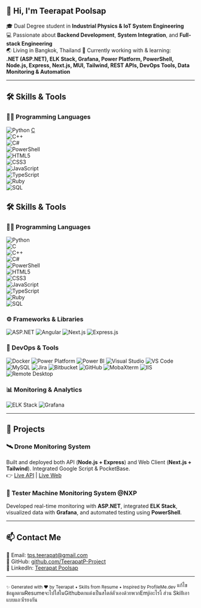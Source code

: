 ## 👋 Hi, I'm Teerapat Poolsap

🎓 Dual Degree student in **Industrial Physics & IoT System Engineering**  
💻 Passionate about **Backend Development**, **System Integration**, and **Full-stack Engineering**  
🌏 Living in Bangkok, Thailand
📌 Currently working with & learning:  
**.NET (ASP.NET), ELK Stack, Grafana, Power Platform, PowerShell, Node.js, Express, Next.js, MUI, Tailwind, REST APIs, DevOps Tools, Data Monitoring & Automation**

---

## 🛠️ Skills & Tools

### 🧑‍💻 Programming Languages  
![Python](https://img.shields.io/badge/Python-3776AB?style=for-the-badge&logo=python&logoColor=white) [C](https://img.shields.io/badge/C-A8B9CC?style=for-the-badge&logo=c&logoColor=black)  
![C++](https://img.shields.io/badge/C++-00599C?style=for-the-badge&logo=c%2B%2B&logoColor=white)  
![C#](https://img.shields.io/badge/C%23-239120?style=for-the-badge&logo=c-sharp&logoColor=white)  
![PowerShell](https://img.shields.io/badge/PowerShell-5391FE?style=for-the-badge&logo=powershell&logoColor=white)  
![HTML5](https://img.shields.io/badge/HTML5-E34F26?style=for-the-badge&logo=html5&logoColor=white)  
![CSS3](https://img.shields.io/badge/CSS3-1572B6?style=for-the-badge&logo=css3&logoColor=white)  
![JavaScript](https://img.shields.io/badge/JavaScript-F7DF1E?style=for-the-badge&logo=javascript&logoColor=black)  
![TypeScript](https://img.shields.io/badge/TypeScript-3178C6?style=for-the-badge&logo=typescript&logoColor=white)  
![Ruby](https://img.shields.io/badge/Ruby-CC342D?style=for-the-badge&logo=ruby&logoColor=white)  
![SQL](https://img.shields.io/badge/SQL-003B57?style=for-the-badge&logo=sqlite&logoColor=white)

## 🛠️ Skills & Tools

### 🧑‍💻 Programming Languages  
![Python](https://img.shields.io/badge/Python-3776AB?style=for-the-badge&logo=python&logoColor=white)  
![C](https://img.shields.io/badge/C-A8B9CC?style=for-the-badge&logo=c&logoColor=black)  
![C++](https://img.shields.io/badge/C++-00599C?style=for-the-badge&logo=c%2B%2B&logoColor=white)  
![C#](https://img.shields.io/badge/C%23-239120?style=for-the-badge&logo=c-sharp&logoColor=white)  
![PowerShell](https://img.shields.io/badge/PowerShell-5391FE?style=for-the-badge&logo=powershell&logoColor=white)  
![HTML5](https://img.shields.io/badge/HTML5-E34F26?style=for-the-badge&logo=html5&logoColor=white)  
![CSS3](https://img.shields.io/badge/CSS3-1572B6?style=for-the-badge&logo=css3&logoColor=white)  
![JavaScript](https://img.shields.io/badge/JavaScript-F7DF1E?style=for-the-badge&logo=javascript&logoColor=black)  
![TypeScript](https://img.shields.io/badge/TypeScript-3178C6?style=for-the-badge&logo=typescript&logoColor=white)  
![Ruby](https://img.shields.io/badge/Ruby-CC342D?style=for-the-badge&logo=ruby&logoColor=white)  
![SQL](https://img.shields.io/badge/SQL-003B57?style=for-the-badge&logo=sqlite&logoColor=white)

### ⚙️ Frameworks & Libraries  
![ASP.NET](https://img.shields.io/badge/ASP.NET-512BD4?style=for-the-badge&logo=dotnet&logoColor=white)
![Angular](https://img.shields.io/badge/Angular-DD0031?style=for-the-badge&logo=angular&logoColor=white)
![Next.js](https://img.shields.io/badge/Next.js-000000?style=for-the-badge&logo=next.js&logoColor=white)
![Express.js](https://img.shields.io/badge/Express.js-000000?style=for-the-badge&logo=express&logoColor=white)

### 🧰 DevOps & Tools  
![Docker](https://img.shields.io/badge/Docker-2496ED?style=for-the-badge&logo=docker&logoColor=white)
![Power Platform](https://img.shields.io/badge/Power%20Platform-742774?style=for-the-badge&logo=microsoft-powerpoint&logoColor=white)
![Power BI](https://img.shields.io/badge/Power%20BI-F2C811?style=for-the-badge&logo=power-bi&logoColor=black)
![Visual Studio](https://img.shields.io/badge/Visual%20Studio-5C2D91?style=for-the-badge&logo=visual-studio&logoColor=white)
![VS Code](https://img.shields.io/badge/VS%20Code-007ACC?style=for-the-badge&logo=visual-studio-code&logoColor=white)
![MySQL](https://img.shields.io/badge/MySQL-4479A1?style=for-the-badge&logo=mysql&logoColor=white)
![Jira](https://img.shields.io/badge/Jira-0052CC?style=for-the-badge&logo=jira&logoColor=white)
![Bitbucket](https://img.shields.io/badge/Bitbucket-0052CC?style=for-the-badge&logo=bitbucket&logoColor=white)
![GitHub](https://img.shields.io/badge/GitHub-181717?style=for-the-badge&logo=github&logoColor=white)
![MobaXterm](https://img.shields.io/badge/MobaXterm-5A5A5A?style=for-the-badge&logo=windows-terminal&logoColor=white)
![IIS](https://img.shields.io/badge/IIS-0078D7?style=for-the-badge&logo=windows&logoColor=white)
![Remote Desktop](https://img.shields.io/badge/Remote%20Desktop-0078D7?style=for-the-badge&logo=microsoft&logoColor=white)

### 📊 Monitoring & Analytics  
![ELK Stack](https://img.shields.io/badge/ELK%20Stack-005571?style=for-the-badge&logo=elastic&logoColor=white)
![Grafana](https://img.shields.io/badge/Grafana-F46800?style=for-the-badge&logo=grafana&logoColor=white)

---

## 🚀 Projects

### 🛰️ Drone Monitoring System  
Built and deployed both API (**Node.js + Express**) and Web Client (**Next.js + Tailwind**). Integrated Google Script & PocketBase.  
👉 [Live API](https://api-webapp.vercel.app/) | [Live Web](https://webapp-ruby-six.vercel.app/)

### 🧪 Tester Machine Monitoring System @NXP  
Developed real-time monitoring with **ASP.NET**, integrated **ELK Stack**, visualized data with **Grafana**, and automated testing using **PowerShell**.

---

## 📫 Contact Me

📧 Email: [tps.teerapat@gmail.com](mailto:tps.teerapat@gmail.com)  
🐙 GitHub: [github.com/TeerapatP-Project](https://github.com/TeerapatP-Project)  
💼 LinkedIn: [Teerapat Poolsap](https://www.linkedin.com/in/teerapat-poolsap-ba3821335/)

---

<sub>✨ Generated with ❤️ by Teerapat • Skills from Resume • Inspired by ProfileMe.dev</sub>
แก้ไขข้อมูลตามResumeจะไปใสในGithubตกแต่งเป็นสไตล์ตัวเองด้วยพวกEmjiอะไรงี้ ส่วน Skillเอาแบบแถวเีรยงกัน 

